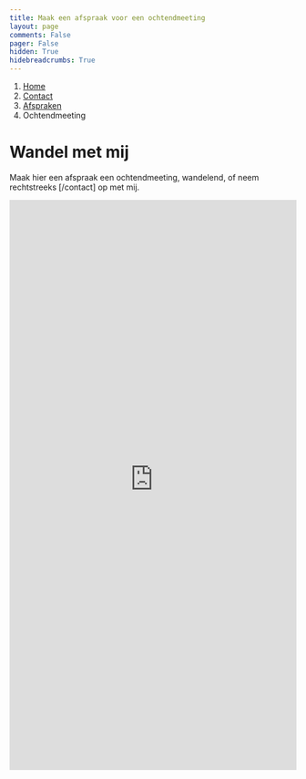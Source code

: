 ```yaml
---
title: Maak een afspraak voor een ochtendmeeting
layout: page
comments: False
pager: False
hidden: True
hidebreadcrumbs: True
---
```

<ol class="breadcrumb">
    <li><a href="/">Home</a></li>
    <li><a href="/contact.html">Contact</a></li>
    <li><a href="/h/afspraken.html">Afspraken</a></li>
    <li class="active">Ochtendmeeting</li>
</ol>


# Wandel met mij

Maak hier een afspraak een ochtendmeeting, wandelend, of neem rechtstreeks [/contact] op met mij. 

<iframe src="https://philippefaes-ochtend.youcanbook.me/?noframe=true&skipHeaderFooter=true" id="ycbmiframephilippefaes-ochtend" style="width:100%;height:1000px;border:0px;background-color:transparent;" frameborder="0" allowtransparency="true"></iframe><script>window.addEventListener && window.addEventListener("message", function(event){if (event.origin === "https://philippefaes-ochtend.youcanbook.me"){document.getElementById("ycbmiframephilippefaes-ochtend").style.height = event.data + "px";}}, false);</script>